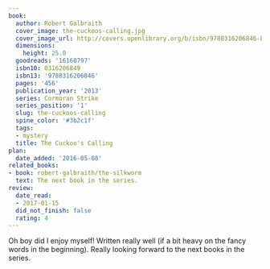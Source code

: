 ```yaml
---
book:
  author: Robert Galbraith
  cover_image: the-cuckoos-calling.jpg
  cover_image_url: http://covers.openlibrary.org/b/isbn/9780316206846-L.jpg
  dimensions:
    height: 25.0
  goodreads: '16160797'
  isbn10: 0316206849
  isbn13: '9780316206846'
  pages: '456'
  publication_year: '2013'
  series: Cormoran Strike
  series_position: '1'
  slug: the-cuckoos-calling
  spine_color: '#3b2c1f'
  tags:
  - mystery
  title: The Cuckoo's Calling
plan:
  date_added: '2016-05-08'
related_books:
- book: robert-galbraith/the-silkworm
  text: The next book in the series.
review:
  date_read:
  - 2017-01-15
  did_not_finish: false
  rating: 4
---
```


Oh boy did I enjoy myself! Written really well (if a bit heavy on the fancy words in the beginning). Really looking forward to the next books in the series.
